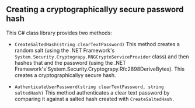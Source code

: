 ## Creating a cryptographicallyy secure password hash 

This C# class library provides two methods: 

* `CreateSaltedHash(string clearTextPassword)` This method creates a random salt (using the .NET Framework's 
`System.Security.Cryptograpy.RNGCryptoServiceProvider` class) and then hashes that and the password (using the .NET Framework's`System.Security.Cryptograpy.Rfc2898DeriveBytes). This creates a cryptographicallyy secure hash. 

* `AuthenticateUserPassword(string clearTextPassword, string saltedHash)` This method authenticates a clear text password by comparing it against a salted hash created with `CreateSaltedHash.`